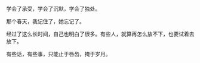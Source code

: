 学会了承受，学会了沉默，学会了独处。

那个春天，我记住了，她忘记了。

经过了这么长时间，自己也明白了很多。有些人，就算再怎么放不下，也要试着去放下。



有些话，有些事，只能止于唇齿，掩于岁月。